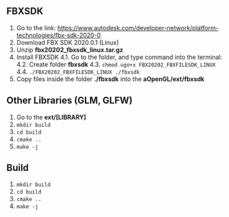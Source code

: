## FBXSDK
1. Go to the link:  https://www.autodesk.com/developer-network/platform-technologies/fbx-sdk-2020-0
2. Download FBX SDK 2020.0.1 (Linux)
3. Unzip **fbx20202_fbxsdk_linux.tar.gz**
4. Install FBXSDK
4.1. Go to the folder, and type command into the terminal: 
4.2. Create folder **fbxsdk**
4.3. `chmod ugo+x FBX20202_FBXFILESDK_LINUX`
4.4. `./FBX20202_FBXFILESDK_LINUX ./fbxsdk`
6. Copy files inside the folder **./fbxsdk** into the **aOpenGL/ext/fbxsdk**

## Other Libraries (GLM, GLFW)
1. Go to the **ext/[LIBRARY]**
2. `mkdir build`
3. `cd build`
4. `cmake ..`
5. `make -j`

## Build
1. `mkdir build`
2. `cd build`
3. `cmake ..`
4. `make -j`
